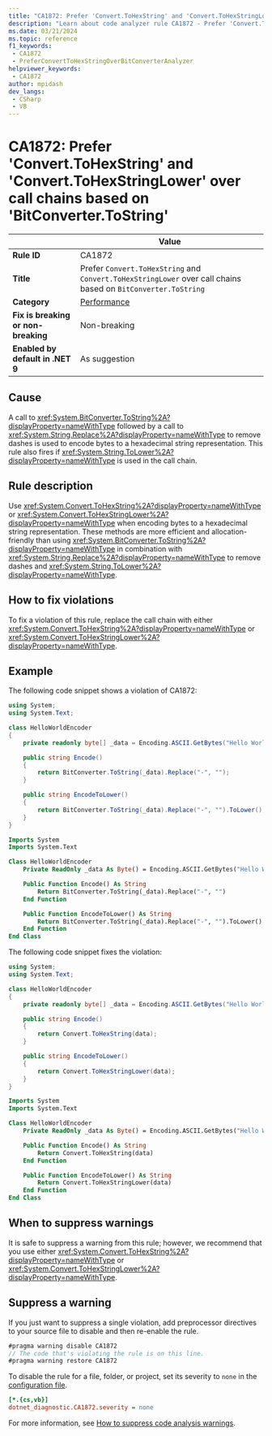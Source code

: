 ```yaml
---
title: "CA1872: Prefer 'Convert.ToHexString' and 'Convert.ToHexStringLower' over call chains based on 'BitConverter.ToString' (code analysis)"
description: "Learn about code analyzer rule CA1872 - Prefer 'Convert.ToHexString' and 'Convert.ToHexStringLower' over call chains based on 'BitConverter.ToString'"
ms.date: 03/21/2024
ms.topic: reference
f1_keywords:
 - CA1872
 - PreferConvertToHexStringOverBitConverterAnalyzer
helpviewer_keywords:
 - CA1872
author: mpidash
dev_langs:
 - CSharp
 - VB
---
```


# CA1872: Prefer 'Convert.ToHexString' and 'Convert.ToHexStringLower' over call chains based on 'BitConverter.ToString'

|                                     | Value                                  |
|-------------------------------------|----------------------------------------|
| **Rule ID**                         | CA1872                                 |
| **Title**                           | Prefer `Convert.ToHexString` and `Convert.ToHexStringLower` over call chains based on `BitConverter.ToString` |
| **Category**                        | [Performance](performance-warnings.md) |
| **Fix is breaking or non-breaking** | Non-breaking                           |
| **Enabled by default in .NET 9**    | As suggestion                          |

## Cause

A call to <xref:System.BitConverter.ToString%2A?displayProperty=nameWithType> followed by a call to <xref:System.String.Replace%2A?displayProperty=nameWithType> to remove dashes is used to encode bytes to a hexadecimal string representation.
This rule also fires if <xref:System.String.ToLower%2A?displayProperty=nameWithType> is used in the call chain.

## Rule description

Use <xref:System.Convert.ToHexString%2A?displayProperty=nameWithType> or <xref:System.Convert.ToHexStringLower%2A?displayProperty=nameWithType> when encoding bytes to a hexadecimal string representation. These methods are more efficient and allocation-friendly than using <xref:System.BitConverter.ToString%2A?displayProperty=nameWithType> in combination with <xref:System.String.Replace%2A?displayProperty=nameWithType> to remove dashes and <xref:System.String.ToLower%2A?displayProperty=nameWithType>.

## How to fix violations

To fix a violation of this rule, replace the call chain with either <xref:System.Convert.ToHexString%2A?displayProperty=nameWithType> or <xref:System.Convert.ToHexStringLower%2A?displayProperty=nameWithType>.

## Example

The following code snippet shows a violation of CA1872:

```csharp
using System;
using System.Text;

class HelloWorldEncoder
{
    private readonly byte[] _data = Encoding.ASCII.GetBytes("Hello World");

    public string Encode()
    {
        return BitConverter.ToString(_data).Replace("-", "");
    }

    public string EncodeToLower()
    {
        return BitConverter.ToString(_data).Replace("-", "").ToLower();
    }
}
```

```vb
Imports System
Imports System.Text

Class HelloWorldEncoder
    Private ReadOnly _data As Byte() = Encoding.ASCII.GetBytes("Hello World")

    Public Function Encode() As String
        Return BitConverter.ToString(_data).Replace("-", "")
    End Function

    Public Function EncodeToLower() As String
        Return BitConverter.ToString(_data).Replace("-", "").ToLower()
    End Function
End Class
```

The following code snippet fixes the violation:

```csharp
using System;
using System.Text;

class HelloWorldEncoder
{
    private readonly byte[] _data = Encoding.ASCII.GetBytes("Hello World");

    public string Encode()
    {
        return Convert.ToHexString(data);
    }

    public string EncodeToLower()
    {
        return Convert.ToHexStringLower(data);
    }
}
```

```vb
Imports System
Imports System.Text

Class HelloWorldEncoder
    Private ReadOnly _data As Byte() = Encoding.ASCII.GetBytes("Hello World")

    Public Function Encode() As String
        Return Convert.ToHexString(data)
    End Function

    Public Function EncodeToLower() As String
        Return Convert.ToHexStringLower(data)
    End Function
End Class
```

## When to suppress warnings

It is safe to suppress a warning from this rule; however, we recommend that you use either <xref:System.Convert.ToHexString%2A?displayProperty=nameWithType> or <xref:System.Convert.ToHexStringLower%2A?displayProperty=nameWithType>.

## Suppress a warning

If you just want to suppress a single violation, add preprocessor directives to your source file to disable and then re-enable the rule.

```csharp
#pragma warning disable CA1872
// The code that's violating the rule is on this line.
#pragma warning restore CA1872
```

To disable the rule for a file, folder, or project, set its severity to `none` in the [configuration file](../configuration-files.md).

```ini
[*.{cs,vb}]
dotnet_diagnostic.CA1872.severity = none
```

For more information, see [How to suppress code analysis warnings](../suppress-warnings.md).
